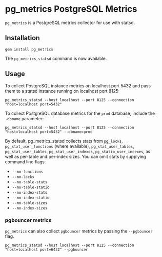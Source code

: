 # pg_metrics PostgreSQL Metrics

`pg_metrics` is a PostgreSQL metrics collector for use with statsd.

## Installation

    gem install pg_metrics

The `pg_metrics_statsd` command is now available.

## Usage

To collect PostgreSQL instance metrics on localhost port 5432 and pass them to a
statsd instance running on localhost port 8125:

    pg_metrics_statsd --host localhost --port 8125 --connection "host=localhost port=5432"

To collect PostgreSQL database metrics for the `prod` database, include the
`--dbname` parameter:

    pg_metrics_statsd --host localhost --port 8125 --connection "host=localhost port=5432" --dbname=prod

By default, pg_metrics_statsd collects stats from  `pg_locks`,
`pg_stat_user_functions` (where available), `pg_stat_user_tables`,
`pg_stat_user_tables`, `pg_stat_user_indexes`, `pg_statio_user_indexes`,
as well as per-table and per-index sizes. You can omit stats by supplying
command line flags:

 - `--no-functions`
 - `--no-locks`
 - `--no-table-stats`
 - `--no-table-statio`
 - `--no-index-stats`
 - `--no-index-statio`
 - `--no-table-sizes`
 - `--no-index-sizes`

### pgbouncer metrics

`pg_metrics` can also collect `pgbouncer` metrics by passing the `--pgbouncer`
flag.

    pg_metrics_statsd --host localhost --port 8125 --connection "host=localhost port=6432" --pgbouncer

